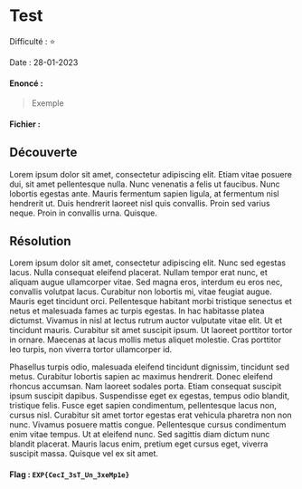 # Test

Difficulté : ⭐

Date : 28-01-2023

#### Enoncé :

> Exemple

#### Fichier : 


## Découverte

Lorem ipsum dolor sit amet, consectetur adipiscing elit. Etiam vitae posuere dui, sit amet pellentesque nulla. Nunc venenatis a felis ut faucibus. Nunc lobortis egestas ante. Mauris fermentum sapien ligula, at fermentum nisl hendrerit ut. Duis hendrerit laoreet nisl quis convallis. Proin sed varius neque. Proin in convallis urna. Quisque.



## Résolution

Lorem ipsum dolor sit amet, consectetur adipiscing elit. Nunc sed egestas lacus. Nulla consequat eleifend placerat. Nullam tempor erat nunc, et aliquam augue ullamcorper vitae. Sed magna eros, interdum eu eros nec, convallis volutpat lacus. Curabitur non lobortis mi, vitae feugiat augue. Mauris eget tincidunt orci. Pellentesque habitant morbi tristique senectus et netus et malesuada fames ac turpis egestas. In hac habitasse platea dictumst. Vivamus in nisl at lectus rutrum auctor vulputate vitae elit. Ut et tincidunt mauris. Curabitur sit amet suscipit ipsum. Ut laoreet porttitor tortor in ornare. Maecenas at lacus mollis metus aliquet molestie. Cras porttitor leo turpis, non viverra tortor ullamcorper id.

Phasellus turpis odio, malesuada eleifend tincidunt dignissim, tincidunt sed metus. Curabitur lobortis sapien ac maximus hendrerit. Donec eleifend rhoncus accumsan. Nam laoreet sodales porta. Etiam consequat suscipit ipsum suscipit dapibus. Suspendisse eget ex egestas, tempus odio blandit, tristique felis. Fusce eget sapien condimentum, pellentesque lacus non, cursus nisl. Curabitur sit amet tortor egestas erat vehicula pharetra non non nunc. Vivamus posuere mattis congue. Pellentesque cursus condimentum enim vitae tempus. Ut at eleifend nunc. Sed sagittis diam dictum nunc blandit placerat. Mauris lacus enim, pretium eget cursus eget, viverra suscipit massa. Quisque vel ex sit amet.



#### Flag : `EXP{CecI_3sT_Un_3xeMp1e}`




